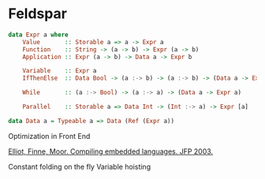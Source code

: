 # Feldspar

```haskell
data Expr a where
    Value       :: Storable a => a -> Expr a
    Function    :: String -> (a -> b) -> Expr (a -> b)
    Application :: Expr (a -> b) -> Data a -> Expr b

    Variable    :: Expr a
    IfThenElse  :: Data Bool -> (a :-> b) -> (a :-> b) -> (Data a -> Expr a)

    While       :: (a :-> Bool) -> (a :-> a) -> (Data a -> Expr a)

    Parallel    :: Storable a => Data Int -> (Int :-> a) -> Expr [a]

data Data a = Typeable a => Data (Ref (Expr a))
```

Optimization in Front End

[Elliot, Finne, Moor. Compiling embedded languages. JFP 2003.](compile-dsel.pdf)

Constant folding on the fly
Variable hoisting
